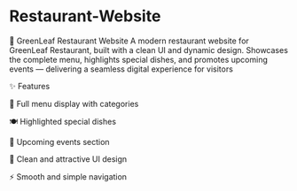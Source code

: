 # Restaurant-Website
🍃 GreenLeaf Restaurant Website A modern restaurant website for GreenLeaf Restaurant, built with a clean UI and dynamic design. Showcases the complete menu, highlights special dishes, and promotes upcoming events — delivering a seamless digital experience for visitors

✨ Features

🥗 Full menu display with categories

🍽️ Highlighted special dishes

📅 Upcoming events section

🎨 Clean and attractive UI design

⚡ Smooth and simple navigation
